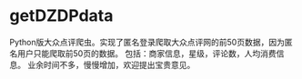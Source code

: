 # getDZDPdata
Python版大众点评爬虫。实现了匿名登录爬取大众点评网的前50页数据，因为匿名用户只能爬取前50页的数据。
包括：商家信息，星级，评论数，人均消费信息。
业余时间不多，慢慢增加，欢迎提出宝贵意见。
